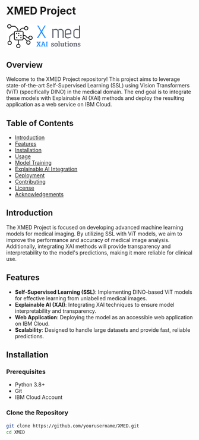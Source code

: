 # XMED Project

<img src="static/logo_v2.png" alt="XMED Logo" width="200"/>

## Overview

Welcome to the XMED Project repository! This project aims to leverage state-of-the-art Self-Supervised Learning (SSL) using Vision Transformers (ViT) (specifically DINO) in the medical domain. The end goal is to integrate these models with Explainable AI (XAI) methods and deploy the resulting application as a web service on IBM Cloud.

## Table of Contents

- [Introduction](#introduction)
- [Features](#features)
- [Installation](#installation)
- [Usage](#usage)
- [Model Training](#model-training)
- [Explainable AI Integration](#explainable-ai-integration)
- [Deployment](#deployment)
- [Contributing](#contributing)
- [License](#license)
- [Acknowledgements](#acknowledgements)

## Introduction

The XMED Project is focused on developing advanced machine learning models for medical imaging. By utilizing SSL with ViT models, we aim to improve the performance and accuracy of medical image analysis. Additionally, integrating XAI methods will provide transparency and interpretability to the model's predictions, making it more reliable for clinical use.

## Features

- **Self-Supervised Learning (SSL)**: Implementing DINO-based ViT models for effective learning from unlabelled medical images.
- **Explainable AI (XAI)**: Integrating XAI techniques to ensure model interpretability and transparency.
- **Web Application**: Deploying the model as an accessible web application on IBM Cloud.
- **Scalability**: Designed to handle large datasets and provide fast, reliable predictions.

## Installation

### Prerequisites

- Python 3.8+
- Git
- IBM Cloud Account

### Clone the Repository

```bash
git clone https://github.com/yourusername/XMED.git
cd XMED
